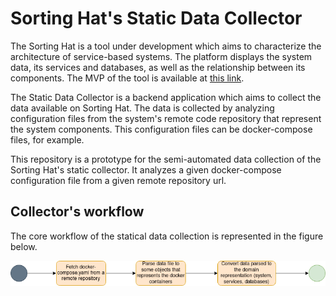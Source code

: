 # Sorting Hat's Static Data Collector

The Sorting Hat is a tool under development which aims to characterize the architecture of service-based systems. The platform displays the system data, its services and databases, as well as the relationship between its components.
The MVP of the tool is available at [this link](https://the-sortinghat-front.herokuapp.com/).

The Static Data Collector is a backend application which aims to collect the data available on Sorting Hat.
The data is collected by analyzing configuration files from the system's remote code repository that represent the system components. This configuration files can be docker-compose files, for example.

This repository is a prototype for the semi-automated data collection of the Sorting Hat's static collector.
It analyzes a given docker-compose configuration file from a given remote repository url.




## Collector's workflow

The core workflow of the statical data collection is represented in the figure below.

![Workflow](docs/workflow.png)


